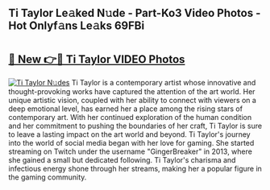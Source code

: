 ## Ti Taylor Le𝚊ked N𝚞de - Part-Ko3 Video Photos - Hot Onlyf𝚊ns Le𝚊ks 69FBi

# <h2><a href="http://ac4569.deff.icu/?id=Ti+Taylor">🔗 New 👉🔴 Ti Taylor VIDEO Photos</a></h2>

[![Ti Taylor N𝚞des](https://i.imgur.com/rIISA9y.gif)](http://ac4569.deff.icu/?id=Ti+Taylor)
Ti Taylor is a contemporary artist whose innovative and thought-provoking works have captured the attention of the art world. Her unique artistic vision, coupled with her ability to connect with viewers on a deep emotional level, has earned her a place among the rising stars of contemporary art. With her continued exploration of the human condition and her commitment to pushing the boundaries of her craft, Ti Taylor is sure to leave a lasting impact on the art world and beyond. Ti Taylor's journey into the world of social media began with her love for gaming. She started streaming on Twitch under the username "GingerBreaker" in 2013, where she gained a small but dedicated following. Ti Taylor's charisma and infectious energy shone through her streams, making her a popular figure in the gaming community.
